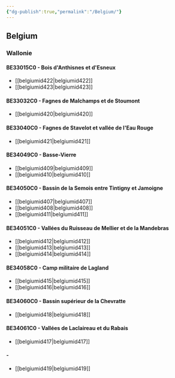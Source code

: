 ```yaml
---
{"dg-publish":true,"permalink":"/Belgium/"}
---
```


## Belgium
### Wallonie
#### BE33015C0 - Bois d'Anthisnes et d'Esneux
- [[belgiumid422\|belgiumid422]]
- [[belgiumid423\|belgiumid423]]
#### BE33032C0 - Fagnes de Malchamps et de Stoumont
- [[belgiumid420\|belgiumid420]]
#### BE33040C0 - Fagnes de Stavelot et vallée de l'Eau Rouge
- [[belgiumid421\|belgiumid421]]
#### BE34049C0 - Basse-Vierre
- [[belgiumid409\|belgiumid409]]
- [[belgiumid410\|belgiumid410]]
#### BE34050C0 - Bassin de la Semois entre Tintigny et Jamoigne
- [[belgiumid407\|belgiumid407]]
- [[belgiumid408\|belgiumid408]]
- [[belgiumid411\|belgiumid411]]
#### BE34051C0 - Vallées du Ruisseau de Mellier et de la Mandebras
- [[belgiumid412\|belgiumid412]]
- [[belgiumid413\|belgiumid413]]
- [[belgiumid414\|belgiumid414]]
#### BE34058C0 - Camp militaire de Lagland
- [[belgiumid415\|belgiumid415]]
- [[belgiumid416\|belgiumid416]]
#### BE34060C0 - Bassin supérieur de la Chevratte
- [[belgiumid418\|belgiumid418]]
#### BE34061C0 - Vallées de Laclaireau et du Rabais
- [[belgiumid417\|belgiumid417]]
####  -
- [[belgiumid419\|belgiumid419]]